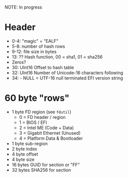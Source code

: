 
NOTE: In progress

# Header

* 0-4: "magic" = "EALF"
* 5-8: number of hash rows
* 9-12: file size in bytes
* 13: ?? Hash function, 00 = sha1, 01 = sha256
* Zeros?
* 30: UInt16 Offset to hash table
* 32: UInt16 Number of Unicode-16 characters following
* 34: - NULL = UTF-16 null terminated EFI version string

# 60 byte "rows"
* 1 byte FD region (see `fdutil`)
    * 0 = FD header / region
    * 1 = BIOS / EFI
    * 2 = Intel ME (Code + Data)
    * 3 = Gigabit Ethernet (Unused)
    * 4 = Platform Data & Bootloader
* 1 byte sub-region
* 2 byte index
* 4 byte offset
* 4 byte size
* 16 bytes GUID for section or "FF"
* 32 bytes SHA256 for section